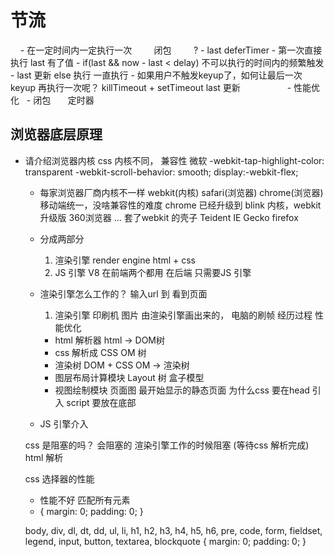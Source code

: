 # 节流

    - 在一定时间内一定执行一次
        闭包
        ?
        - last deferTimer
        - 第一次直接执行 last 有了值
        - if(last && now - last < delay) 不可以执行的时间内的频繁触发
        - last 更新 else  执行  一直执行
        - 如果用户不触发keyup了，如何让最后一次keyup 再执行一次呢？
            killTimeout + setTimeout last 更新
        
        
  - 性能优化 
  - 闭包
      定时器

## 浏览器底层原理
- 请介绍浏览器内核
    css 内核不同， 兼容性  微软
    -webkit-tap-highlight-color: transparent
    -webkit-scroll-behavior: smooth;
    display:-webkit-flex;
    - 每家浏览器厂商内核不一样
        webkit(内核) safari(浏览器) chrome(浏览器)  移动端统一，没啥兼容性的难度
        chrome 已经升级到 blink 内核，webkit 升级版
        360浏览器 ... 套了webkit 的壳子
        Teident   IE
        Gecko  firefox
    - 分成两部分
        1. 渲染引擎 render engine html + css
        2. JS 引擎  V8
        在前端两个都用
        在后端 只需要JS 引擎

    - 渲染引擎怎么工作的？
        输入url 到 看到页面
        1. 渲染引擎 印刷机  图片 由渲染引擎画出来的， 电脑的刷帧
        经历过程   性能优化 
        - html 解析器  html  -> DOM树
        - css 解析成 CSS OM 树
        - 渲染树 DOM + CSS OM  -> 渲染树
        - 图层布局计算模块  Layout 树 盒子模型 
        - 视图绘制模块   页面图
        最开始显示的静态页面
    为什么css 要在head 引入
    script 要放在底部
    - JS 引擎介入

    css 是阻塞的吗？  会阻塞的 渲染引擎工作的时候阻塞 (等待css 解析完成)
    html 解析

    css 选择器的性能
    * 性能不好 匹配所有元素
    * {
        margin: 0;
        padding: 0;
    }

    body, div, dl, dt, dd, ul, li, h1, h2, h3, h4, h5, h6, pre, code, form, fieldset, legend, input, button, textarea, blockquote {
    margin: 0;
    padding: 0;
}

